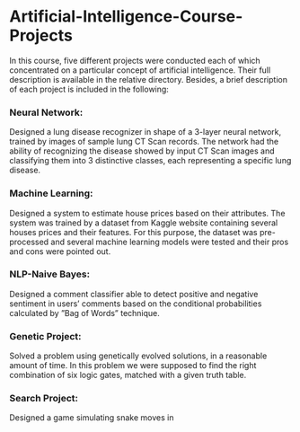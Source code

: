 # Artificial-Intelligence-Course-Projects

In this course, five different projects were conducted each of which concentrated on a particular concept of artificial intelligence. Their full description is available in the relative directory. Besides, a brief description of each project is included in the following:

### Neural Network: 
Designed a lung disease recognizer in shape of a 3-layer neural network, trained by images of sample lung CT Scan records. The
network had the ability of recognizing the disease showed by input CT Scan images and classifying them into 3 distinctive classes, each representing
a specific lung disease.

### Machine Learning: 
Designed a system to estimate house prices based on their attributes. The system was trained by a dataset from Kaggle website
containing several houses prices and their features. For this purpose, the dataset was pre-processed and several machine learning models were
tested and their pros and cons were pointed out.

### NLP-Naive Bayes: 
Designed a comment classifier able to detect positive and negative sentiment in users’ comments based on the conditional
probabilities calculated by ”Bag of Words” technique.

### Genetic Project: 
Solved a problem using genetically evolved solutions, in a reasonable amount of time. In this problem we were supposed to find
the right combination of six logic gates, matched with a given truth table.

### Search Project: 
Designed a game simulating snake moves in
